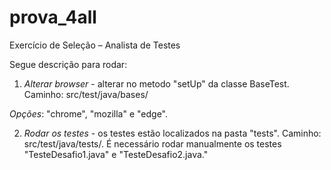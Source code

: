 # prova_4all
Exercício de Seleção – Analista de Testes

Segue descrição para rodar:

1) *Alterar browser* - alterar no metodo "setUp" da classe BaseTest. Caminho: src/test/java/bases/

*Opções*: "chrome", "mozilla" e "edge".

2) *Rodar os testes* - os testes estão localizados na pasta "tests". Caminho: src/test/java/tests/. É necessário rodar manualmente os testes "TesteDesafio1.java" e "TesteDesafio2.java."
